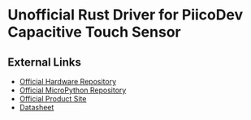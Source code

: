 # Unofficial Rust Driver for PiicoDev Capacitive Touch Sensor

## External Links

- [Official Hardware Repository]
- [Official MicroPython Repository]
- [Official Product Site]
- [Datasheet]

[Official Hardware Repository]: https://github.com/CoreElectronics/CE-PiicoDev-Capacitive-Touch-Sensor-CAP1203/tree/1178346d1c3d1f11ed98f5183aa7f7c944a775a6
[Official MicroPython Repository]: https://github.com/CoreElectronics/CE-PiicoDev-CAP1203-MicroPython-Module/tree/f2a061b83e020ef96865ba97215793c02717747e
[Official Product Site]: https://piico.dev/p12
[Datasheet]: https://ww1.microchip.com/downloads/aemDocuments/documents/OTH/ProductDocuments/DataSheets/00001572B.pdf

